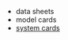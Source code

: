 - data sheets
- model cards
- [system cards](https://montrealethics.ai/system-cards-for-ai-based-decision-making-for-public-policy/)